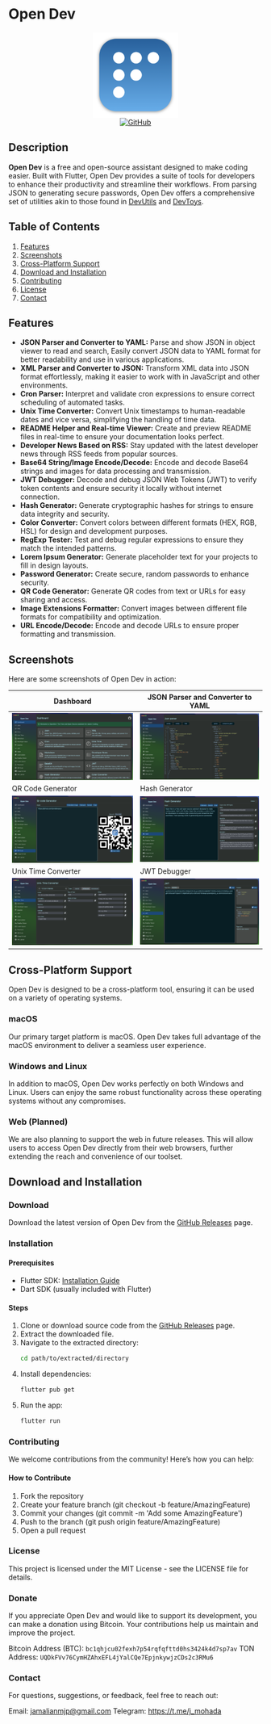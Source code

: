 # Open Dev

<div align="center" style="text-align:center">
   <img align="center" src="https://raw.githubusercontent.com/Jamalianpour/open-dev/master/assets/logo/icon.png" alt="logo" height=170/>
   </br>
   <a href="https://github.com/Jamalianpour/open-dev/license">
      <img alt="GitHub" src="https://img.shields.io/github/license/Jamalianpour/open-dev">
   </a>
</div>

## Description
**Open Dev** is a free and open-source assistant designed to make coding easier. Built with Flutter, Open Dev provides a suite of tools for developers to enhance their productivity and streamline their workflows. From parsing JSON to generating secure passwords, Open Dev offers a comprehensive set of utilities akin to those found in [DevUtils](https://devutils.com/) and [DevToys](https://devtoys.app/).

## Table of Contents
1. [Features](#features)
2. [Screenshots](#screenshots)
3. [Cross-Platform Support](#cross-platform-support)
4. [Download and Installation](#download-and-installation)
5. [Contributing](#contributing)
6. [License](#license)
7. [Contact](#contact)

## Features
- **JSON Parser and Converter to YAML:** Parse and show JSON in object viewer to read and search, Easily convert JSON data to YAML format for better readability and use in various applications.
- **XML Parser and Converter to JSON:** Transform XML data into JSON format effortlessly, making it easier to work with in JavaScript and other environments.
- **Cron Parser:** Interpret and validate cron expressions to ensure correct scheduling of automated tasks.
- **Unix Time Converter:** Convert Unix timestamps to human-readable dates and vice versa, simplifying the handling of time data.
- **README Helper and Real-time Viewer:** Create and preview README files in real-time to ensure your documentation looks perfect.
- **Developer News Based on RSS:** Stay updated with the latest developer news through RSS feeds from popular sources.
- **Base64 String/Image Encode/Decode:** Encode and decode Base64 strings and images for data processing and transmission.
- **JWT Debugger:** Decode and debug JSON Web Tokens (JWT) to verify token contents and ensure security it locally without internet connection.
- **Hash Generator:** Generate cryptographic hashes for strings to ensure data integrity and security.
- **Color Converter:** Convert colors between different formats (HEX, RGB, HSL) for design and development purposes.
- **RegExp Tester:** Test and debug regular expressions to ensure they match the intended patterns.
- **Lorem Ipsum Generator:** Generate placeholder text for your projects to fill in design layouts.
- **Password Generator:** Create secure, random passwords to enhance security.
- **QR Code Generator:** Generate QR codes from text or URLs for easy sharing and access.
- **Image Extensions Formatter:** Convert images between different file formats for compatibility and optimization.
- **URL Encode/Decode:** Encode and decode URLs to ensure proper formatting and transmission.


## Screenshots
Here are some screenshots of Open Dev in action:


| Dashboard                                     | JSON Parser and Converter to YAML   |
| --------------------------------------------- | ----------------------------------- |
| ![Dashboard](assets/screenshot/dashboard.png) | ![Json](assets/screenshot/json.png) |
| QR Code Generator                             | Hash Generator                      |
| ![Dashboard](assets/screenshot/Qr.png)        | ![Json](assets/screenshot/Hash.png) |
| Unix Time Converter                           | JWT Debugger                        |
| ![Dashboard](assets/screenshot/UnixTime.png)  | ![Json](assets/screenshot/JWT.png)  |


## Cross-Platform Support
Open Dev is designed to be a cross-platform tool, ensuring it can be used on a variety of operating systems. 

### macOS
Our primary target platform is macOS. Open Dev takes full advantage of the macOS environment to deliver a seamless user experience.

### Windows and Linux
In addition to macOS, Open Dev works perfectly on both Windows and Linux. Users can enjoy the same robust functionality across these operating systems without any compromises.

### Web (Planned)
We are also planning to support the web in future releases. This will allow users to access Open Dev directly from their web browsers, further extending the reach and convenience of our toolset.


## Download and Installation

### Download
Download the latest version of Open Dev from the [GitHub Releases](https://github.com/jamalianpour/open-dev/releases) page.

### Installation

#### Prerequisites
- Flutter SDK: [Installation Guide](https://flutter.dev/docs/get-started/install)
- Dart SDK (usually included with Flutter)

#### Steps
1. Clone or download source code from the [GitHub Releases](https://github.com/jamalianpour/open-dev/releases) page.
2. Extract the downloaded file.
3. Navigate to the extracted directory:
   ```sh
   cd path/to/extracted/directory
   ```
4. Install dependencies:
   ```sh
   flutter pub get
   ```
5. Run the app:
   ```sh
   flutter run
   ```

### Contributing
We welcome contributions from the community! Here’s how you can help:

#### How to Contribute
1. Fork the repository
2. Create your feature branch (git checkout -b feature/AmazingFeature)
3. Commit your changes (git commit -m 'Add some AmazingFeature')
4. Push to the branch (git push origin feature/AmazingFeature)
5. Open a pull request

### License
This project is licensed under the MIT License - see the LICENSE file for details.

### Donate
If you appreciate Open Dev and would like to support its development, you can make a donation using Bitcoin. Your contributions help us maintain and improve the project.

Bitcoin Address (BTC): `bc1qhjcu02fexh7p54rqfqfttd0hs3424k4d7sp7av`
TON Address: `UQDkFVv76CymHZAhxEFL4jYalCQe7EpjnkywjzCDs2c3RMu6`


### Contact
For questions, suggestions, or feedback, feel free to reach out:

Email: jamalianmjp@gmail.com
Telegram: https://t.me/j_mohada